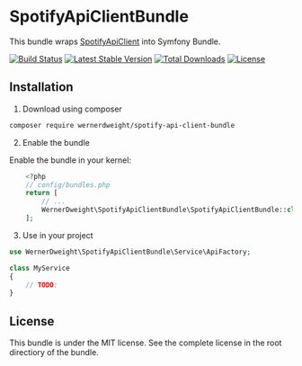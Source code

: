 SpotifyApiClientBundle
====================================

This bundle wraps [SpotifyApiClient](https://github.com/wernerdweight/SpotifyApiClient) into Symfony Bundle.

[![Build Status](https://travis-ci.org/wernerdweight/SpotifyApiClientBundle.svg?branch=master)](https://travis-ci.org/wernerdweight/SpotifyApiClientBundle)
[![Latest Stable Version](https://poser.pugx.org/wernerdweight/spotify-api-client-bundle/v/stable)](https://packagist.org/packages/wernerdweight/spotify-api-client-bundle)
[![Total Downloads](https://poser.pugx.org/wernerdweight/spotify-api-client-bundle/downloads)](https://packagist.org/packages/wernerdweight/spotify-api-client-bundle)
[![License](https://poser.pugx.org/wernerdweight/spotify-api-client-bundle/license)](https://packagist.org/packages/wernerdweight/spotify-api-client-bundle)


Installation
------------

1) Download using composer

```bash
composer require wernerdweight/spotify-api-client-bundle
```

2) Enable the bundle

Enable the bundle in your kernel:

```php
    <?php
    // config/bundles.php
    return [
        // ...
        WernerDweight\SpotifyApiClientBundle\SpotifyApiClientBundle::class => ['all' => true],
    ];
```

3) Use in your project

```php
use WernerDweight\SpotifyApiClientBundle\Service\ApiFactory;

class MyService
{
    // TODO:
}
```

License
-------
This bundle is under the MIT license. See the complete license in the root directiory of the bundle.

